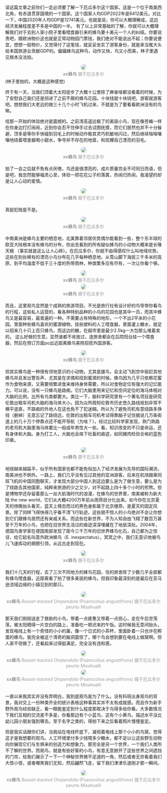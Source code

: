 <style>
    .figureBlock
    {
            display: inline-block;
            color: #999;
            padding: 4px
    }
    img
    {
        border-radius: 10px;
        box-shadow: 0 2px 4px 0 rgba(34,36,38,.12),0 2px 10px 0 rgba(34,36,38,.08);
    }
</style>
<!-- 南美初体验 二 蜂鸟，蜂鸟 -->

读这篇文章之前你们一定必须要了解一下厄瓜多尔这个国家。这是一个位于南美西北角，有赤道贯穿国境的一个国家。这个国家人均GDP2022年是6412美元，对比一下，中国2020年人均GDP是12741美元。也就是说，你可以大概理解成，这边经济发展程度差不多是中国的一半。
有了以上非常基础的了解，你就可以大概理解我们对于去别人家小院子里看喂食器引来的蜂鸟要十美元一个人的纠结。你要说贵吧，跟欧洲物价这也就是正常动物园门票钱，我们绝对不能说出不起；你要说便宜，想想一般物价，又觉得付了这笔钱，就妥妥坐实了游客身份，就是来当冤大头给本国旅游业贡献GDP的。偏偏蜂鸟这种鸟，动作又快，鸟又小而美，林子里遇见根本没法拍。

<center>
    <img src="/"><br>
    <div class="figureBlock">
        <b>xx蜂鸟</b>  摄于厄瓜多尔 
    </div><br>
</center>
(林子里拍的，大概是这种感觉)

终于有一天，当我们顶着大太阳徒步了大概十公里除了麻雀啥都没看着的时候，为了安慰自己我们还是拐进了之前不屑的蜂鸟花园。十块钱就十块钱吧，游客就游客吧。想想我们大老远的做三十几个小时飞机过来，不就是为了要看看欧洲没有的鸟嘛。

哇那一开始的体验绝对是震撼的。之前清高遥远极了的美丽小鸟，现在像苍蝇一样在你身边打打闹闹，近到你会忍不住伸手过去试图抚摸，而它们居然也并不十分躲避，顶多是等你手快碰到羽毛上的时候动作极其灵巧机敏地闪过，然后继续嗡嗡嚷嚷地绕着喂食器喝小甜水，争夺并不存在的地盘，和炫耀自己漂亮的羽毛。

<center>
    <img src="/"><br>
    <div class="figureBlock">
        <b>xx蜂鸟</b>  摄于厄瓜多尔 
    </div><br>
</center>

拍了一会之后就不免有点厌倦，鸟还是很漂亮的，成片质量完全不可同日而语，但是吧，我忽然能够福灵心至，体验一把花花公子的落寞，热闹归热闹，我渴望的却是让人心动的爱情。

<center>
    <img src="/"><br>
    <div class="figureBlock">
        <b>xx蜂鸟</b>  摄于厄瓜多尔 
    </div><br>
</center>

真挺犯贱是不是。

<center>
    <img src="/"><br>
    <div class="figureBlock">
        <b>xx蜂鸟</b>  摄于厄瓜多尔 
    </div><br>
</center>

中南美洲是蜂鸟主要的栖息地，北美靠着邻居优势偶尔能看到一些，整个东半球的欧亚大陆根本没有蜂鸟的分布，你出去看到的所有疑似蜂鸟的小动物大概率是长喙天蛾 （事实就是这么让人心碎）。在厄瓜多尔，你就不由得感叹什么叫地域优势。这些在别处稀有的漂亮小鸟分布在几乎每种栖息地，从雪山脚下海拔三千多米的高原，到平均温度不低于三十度的热带雨林，种类繁多应有尽有，一次让你看个够。

<center>
    <img src="/"><br>
    <div class="figureBlock">
        <b>xx蜂鸟</b>  摄于厄瓜多尔 
    </div><br>
</center>

<center>
    <img src="/"><br>
    <div class="figureBlock">
        <b>xx蜂鸟</b>  摄于厄瓜多尔 
    </div><br>
</center>

而且，这里观鸟显然是个成熟的旅游项目。不光是旅行社有设计好的鸟导带你看鸟的行程，这些私人运营的，看各种特别品种的小鸟的花园也是其中一员，而其中蜂鸟又是最容易，最普遍的一种。不需要占有特殊的地形，一个不出2平米的小花园，里面种些蜂鸟喜欢的蜜源植物，挂些塑料的人工喂食器，里面灌上糖水，就足以招来几十只上百只蜂鸟，而这边的糖，在超市里是最少2.5kg一大包那么堆着卖的。
这么好做的生意，显然谁都不肯放过，连旅舍都会在后院阳台挂一个喂食器，然后在预订页面po出近距离蜂鸟美照招揽外国游客。

<center>
    <img src="/"><br>
    <div class="figureBlock">
        <b>xx蜂鸟</b>  摄于厄瓜多尔 
    </div><br>
</center>

但其实蜂鸟是一种很有领地意识的小动物，尤其是雄鸟，会主动飞到空中驱赶其他蜂鸟并且发出警告声，尤其是在求偶和找到蜜源的时候。蜂鸟因为几乎只依赖花蜜作为食物来源，又需要频繁进食来维持身体需要，所以对食物定位有强大的记忆能力。可以说，没有一只蜂鸟是路痴，它们大脑里用来记忆和空间定位的海马体相对大脑的比例，比所有鸟类都要大。类比一下，脑科学研究里有一个著名项目是研究伦敦出租车司机大脑的海马体大小。因为众所周知伦敦市历史悠久路线规划非常不横平竖直，不路痴的外地人在这也免不了犯迷糊。所以为了避免司机有意绕路多挣钱（删掉）无意忘记了路绕远，伦敦的出租车司机考试得靠脑子记住据说几万条街道上的几十万个停靠点还不能开导航（为啥？）。经过比较科学家发现，熟门熟路的老司机大脑里海马体要比一般成年男性大一些。看，知识改变的不只是命运，还有身体和大脑。身为打工人，大脑也会烙下社畜的痕迹，如同猪肉检验合格的蓝色印章。

<center>
    <img src="/"><br>
    <div class="figureBlock">
        <b>xx蜂鸟</b>  摄于厄瓜多尔 
    </div><br>
</center>

地球越来越扁平，似乎所有国家也都不能免俗加入了经济发展为先导的国际潮流，南美洲也不例外。一路上，我们几乎没有见过其他的亚洲游客。后来在机场跟乘同班飞机的中国同胞聊天，才发现大部分中国人到这边要么是为了做生意，要么是为了绕路去其他国家，纯粹来旅游的少之又少，对不起路上四十多个小时的煎熬。但是博物学还存留着那么一丝大航海时代的浪漫，在蜂鸟的世界里，南美被称为新大陆 the new world，它们从大概4200万年前从雨燕目分化出来。如今你在北京夏天的傍晚抬头看天，蓝天上倏忽而过的黑色身影属于北京楼燕，是夏天的固定风景。除了同样飞得快得几乎看不清飞行轨迹，这些貌不惊人的小鸟绝对不会让你想到它们跟蜂鸟居然还有亲戚关系。而这些在新世界，不为人知自由飞翔了数百万甚至千万年的小鸟，也把在旧世界生活过的痕迹深深埋藏在了地层深处。2004年，德国鸟类学家在德国南部发现了距今三千万年的旧世界蜂鸟化石，自己都为之惊讶，给它起名叫意外欧洲蜂鸟（E. inexpectatus）。冥冥之中，我们无意识地被鸟儿飞速挥动的翅膀引领，从远古走到现在。

<center>
    <img src="/"><br>
    <div class="figureBlock">
        <b>xx蜂鸟</b>  摄于厄瓜多尔 
    </div><br>
</center>

我们十几天的行程，去了三次不同地方的蜂鸟花园，住的旅舍除了少数几乎全部都有蜂鸟喂食器，近距离看了拍了很多美丽的蜂鸟，但我印象最深刻的是最后在亚马逊流域边缘的小镇见到的那只。

<center>
    <img src="/"><br>
    <div class="figureBlock">
        <b>xx蜂鸟</b> <i>Russet-backed Oropendola</i> (Psarocolius angustifrons) 摄于厄瓜多尔 peurto Misahualli
    </div><br>
</center>

那天我们刚刚送走了救助的小鸟，带着一点疲惫又带着一点担心，走在午后空荡荡，被太阳晒得一片空白的路上，准备吃一顿迟来的午饭。这时候我无意间抬头，发现电线上有一个奇怪的小小的巢，像一个日式的小茶杯，里面卧着一只也许在孵蛋的蜂鸟。我完全被这个清奇的脑洞震惊了，哪个鸟会想到要在电线上做窝啊。但人家不但做了，还看起来过得挺满足，完全没有违和感。

<center>
    <img src="/"><br>
    <div class="figureBlock">
        <b>xx蜂鸟</b> <i>Russet-backed Oropendola</i> (Psarocolius angustifrons) 摄于厄瓜多尔 peurto Misahualli
    </div><br>
</center>

<center>
    <img src="/"><br>
    <div class="figureBlock">
        <b>xx蜂鸟</b> <i>Russet-backed Oropendola</i> (Psarocolius angustifrons) 摄于厄瓜多尔 peurto Misahualli
    </div><br>
</center>

一直以来我其实并没有弄明白，我到底观鸟是为了什么。没有科班出身观鸟的背景，我对交上一份种类齐全的统计表格这种事其实并不太有成就感。而且作为新手野外观鸟经验缺乏，看一眼能鉴定到什么程度那取决于鸟得多给你看。大多数情况下我们互相的交流差不多是，你看那边有个小蓝鸟，这有个小黄鸟，描述水平没比幼儿园小朋友强到哪去。至于名字之类的，得拍下来之后看着照片慢慢鉴定。

但是我实话跟你们讲，当我站在电线杆底下，凝视着电线上那个小小的鸟窝，觉得这才是我想要的观鸟。人工环境里付多少钱喂多少糖水，都不足以让这些野生动物向你展现它们与生俱来的创造力和想象力。那完全是另一个世界，一个我们人类所不了解的世界。而观鸟，就是有些好客的小鸟，有意无意掀开了这些世界之间遮挡的门帘，给我们展示了一下一个神秘世界微不足道的一角，然后或者无奈看着我们大惊小怪，或者嘲笑我们无知，然后翩然飞走，留下我们津津乐道刚才那一瞬间。

<center>
    <img src="/"><br>
    <div class="figureBlock">
        <b>xx蜂鸟</b> <i>Russet-backed Oropendola</i> (Psarocolius angustifrons) 摄于厄瓜多尔 peurto Misahualli
    </div><br>
</center>








